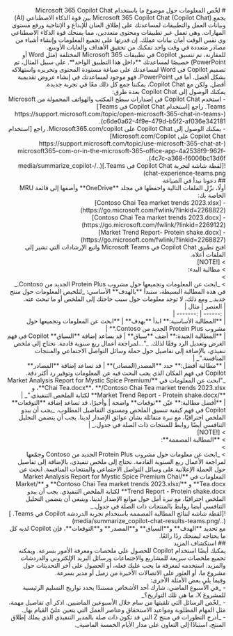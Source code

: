 <div dir="rtl">
# لخّص المعلومات حول موضوع ما باستخدام Microsoft 365 Copilot Chat
</div>

<div dir="rtl">
يجمع Microsoft 365 Copilot Chat (Copilot Chat) بين قوة الذكاء الاصطناعي (AI) وبيانات العمل والتطبيقات لمساعدتك على إطلاق العنان للإبداع و الإنتاجية ورفع مستوى المهارات. وهي تعمل عبر تطبيقات ومحتوى متعددين، مما يمنحك قوة الذكاء الاصطناعي وي نفس الوقت أمان بيانات عملك. إن قدرتها على تجميع المعلومات وإنشاء أشياء من مصادر متعددة في وقت واحد تمكنك من تحقيق الأهداف والغايات الأوسع.
</div>

<div dir="rtl">
للمقارنة، تم تنسيق Copilot في تطبيقات Microsoft 365 المختلفة (مثل Word أو PowerPoint) خصيصًا لمساعدتك **داخل هذا التطبيق الواحد**. على سبيل المثال، تم تصميم Copilot في Word لمساعدتك على صياغة مستودة المحتوى وتحريره واستهلاكه بشكل أفضل. أما في PowerPoint، فهو موجود لمساعدتك في إنشاء عروض تقديمية أفضل. ولكن مع Copilot Chat، يمكننا جمع كل ذلك معًا في تجربة جديدة.
</div>

<div dir="rtl">
يمكنك الوصول إلى Copilot Chat بعدة طرق:
</div>

<div dir="rtl">
- استخدم Copilot Chat في إصدارات سطح المكتب والهواتف المحمولة من Microsoft Teams. راجع [استخدام Copilot Chat في Teams](https://support.microsoft.com/topic/open-microsoft-365-chat-in-teams-c6de0a62-4f9e-479d-b5f2-af036e342181).
</div>

<div dir="rtl">
- يمكنك الوصول إلى Copilot Chat على Microsoft365.com/copilot. راجع [استخدام Copilot Chat على Microsoft.com/Copilot](https://support.microsoft.com/topic/use-microsoft-365-chat-at-microsoft365-com-or-in-the-microsoft-365-office-app-4a2538f9-962f-4c7c-a368-f6006bc13d6f).
</div>

<div dir="rtl">
![لقطة شاشة لتجربة Copilot Chat في Teams.](../media/summarize_copilot-chat-experience-teams.png)
</div>

<div dir="rtl">
## دعونا نبدأ في الصياغة
</div>

<div dir="rtl">
أولًا، نزّل الملفات التالية واحفظها في مجلد **OneDrive** وأضفها إلى قائمة MRU الخاصة بك:
</div>

<div dir="rtl">
- [Contoso Chai Tea market trends 2023.xlsx](https://go.microsoft.com/fwlink/?linkid=2268822)
</div>

<div dir="rtl">
- [Contoso Chai Tea market trends 2023.docx](https://go.microsoft.com/fwlink/?linkid=2269122)
</div>

<div dir="rtl">
- [Market Trend Report- Protein shake.docx](https://go.microsoft.com/fwlink/?linkid=2268827)
</div>

<div dir="rtl">
افتح تطبيق Copilot Chat في Microsoft Teams واتبع الإرشادات التي تشير إلى الملفات أعلاه.
</div>

<div dir="rtl">
> [!NOTE]
</div>
<div dir="rtl">
> مطالبة البدء:
</div>
<div dir="rtl">
>
</div>
<div dir="rtl">
> _ابحث عن المعلومات وتجميعها حول مشروب Protein Plus الجديد من Contoso._
</div>

<div dir="rtl">
في هذه المطالبة البسيطة، ستبدأ **بالهدف** الأساسي: _لتلخيص المعلومات حول منتج جديد._ ومع ذلك، لا توجد معلومات حول سبب حاجتك إلى الملخص أو ما تبحث عنه.
</div>

<div dir="rtl">
| العنصر | مثال |
</div>
<div dir="rtl">
| :------ | :------- |
</div>
<div dir="rtl">
| **المطالبة الأساسية:** ابدأ **بهدف** | **ابحث عن المعلومات وتجميعها حول مشروب Protein Plus الجديد من Contoso.** |
</div>
<div dir="rtl">
| **المطالبة الجيدة:** أضف **سياق** | قد يساعد إضافة **السياق** Copilot في فهم الغرض وتعديل الرد وفقًا لذلك. _"...لمراجعة أعمال ربع سنوية قادمة. نحتاج إلى ملخص تنفيذي، بالإضافة إلى تفاصيل حول حملة وسائل التواصل الاجتماعي والمنتجات المنافسة."_ |
</div>
<div dir="rtl">
| **مطالبة أفضل:** حدد **المصدر(المصادر)** | قد تساعد إضافة **المصادر** Copilot في فهم المكان الذي يجب البحث فيه عن المعلومات وتوفير رد أكثر دقة. _"ابحث عن المعلومات في **/Market Analysis Report for Mystic Spice Premium Chai Tea.docx**، **/Contoso Chai Tea market trends 2023.xlsx**، و **/Market Trend Report - Protein shake.docx** لكتابة الملخص التنفيذي."_ |
</div>
<div dir="rtl">
| **أفضل مطالبة:** عيّن **توقعات** واضحة | وأخيرًا، قد تساعد إضافة **التوقعات** Copilot في فهم كيفية تنسيق الملخص ومستوى التفاصيل المطلوب. _يجب أن يبدو الملخص احترافيًا، مع نبرة متفائلة بشأن عوائق الإصدار لدينا. يجب أن يتضمن التحليل التنافسي أيضًا روابط للمنتجات ذات الصلة في جدول._ |
</div>

<div dir="rtl">
> [!NOTE]
</div>
<div dir="rtl">
> **المطالبة المصممة**:
</div>
<div dir="rtl">
>
</div>
<div dir="rtl">
> _ابحث عن معلومات حول مشروب Protein Plus الجديد من Contoso وجمّعها لمراجعة الأعمال ربع السنوية القادمة. نحتاج إلى ملخص تنفيذي، بالإضافة إلى تفاصيل حول الحملة الإعلانية على وسائل التواصل الاجتماعي والمنتجات المنافسة. ابحث عن المعلومات في **/Market Analysis Report for Mystic Spice Premium Chai Tea.docx** و **/Contoso Chai Tea market trends 2023.xlsx** و **/Market Trend Report - Protein shake.docx** لكتابة الملخص التنفيذي. يجب أن يبدو الملخص احترافيًا، مع نبرة أمل حول موانع الإصدار لدينا. وينبغي أن يتضمن التحليل التنافسي أيضا روابط بالمنتجات ذات الصلة في جدول._
</div>

<div dir="rtl">
![لقطة شاشة لنتائج المطالبة المصممة باستخدام تجربة الدردشة Copilot في Teams. ](../media/summarize_copilot-chat-results-teams.png)
</div>

<div dir="rtl">
مع تحديد **الهدف** و**السياق** و**المصدر** و**التوقعات**، فإن Copilot لديه كل ما يحتاجه ليمنحك ردًا رائعًا.
</div>

<div dir="rtl">
## استكشاف المزيد
</div>

<div dir="rtl">
يمكنك أيضًا استخدام Copilot للحصول على ملخصات ومعرفة الأمور بسرعة. ويمكنه تجميع ملخصات سريعة للمشاريع والاجتماعات ورسائل البريد الإلكتروني والدردشات والمزيد. استخدمه لمعرفة ما يجب عليك فعله، أو الحصول على آخر التحديثات حول مشروع ما، أو العثور على الاتصالات الأخيرة من زميل أو مدير بسرعة.
</div>

<div dir="rtl">
وفيما يلي بعض الأمثلة الأخرى:
</div>

<div dir="rtl">
- _في الأسبوع الماضي، شارك أحد الأشخاص مستندًا يحدد تواريخ التسليم الرئيسية للمشروع X. ما هي تلك التواريخ؟_
</div>

<div dir="rtl">
- _لخّص الرسائل التي تلقيتها من سام خلال الأسبوعين الماضيين. اذكر أي تفاصيل مهمة، مثل المهام المطلوبة ومواعيد الاستحقاق وعناصر العمل التي يتعين عليّ القيام بها_.
</div>

<div dir="rtl">
- _أدرج التطورات في منتج Z التي قد تكون ذات صلة بالمدير التنفيذي الذي يملك إطلاق المنتج، استنادًا إلى التعاون على مدار الأيام الخمسة الماضية_.
</div>
